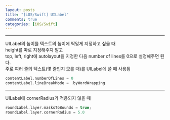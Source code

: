 ```yaml
---
layout: posts
title: "[iOS/Swift] UILabel"
comments: true
categories: [iOS/Swift]
---
```

 
 ---
UILabel의 높이를 텍스트의 높이에 딱맞게 지정하고 싶을 때  
height를 따로 지정해주지 말고  
top, left, right에 autolayout을 지정한 다음 number of lines를 0으로 설정해주면 된다.  
주로 여러 줄의 텍스트(몇 줄인지 모를 때)를 UILabel에 쓸 때 사용됨
```swift
contentLabel.numberOfLines = 0
contentLabel.lineBreakMode = .byWordWrapping
```

---
UILabel에 cornerRadius가 적용되지 않을 때  
```swift
roundLabel.layer.masksToBounds = true;
roundLabel.layer.cornerRadius = 5.0
```
